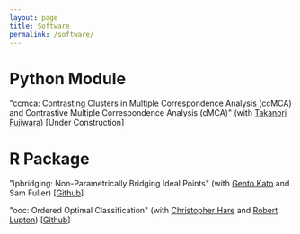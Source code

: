 ```yaml
---
layout: page
title: Software
permalink: /software/
---
```


Python Module
===

"ccmca: Contrasting Clusters in Multiple Correspondence Analysis (ccMCA) and Contrastive Multiple Correspondence Analysis (cMCA)" (with [Takanori Fujiwara](https://takanori-fujiwara.github.io/)) \[Under Construction\]

R Package
===

"ipbridging: Non-Parametrically Bridging Ideal Points" (with [Gento Kato](https://gentok.github.io/) and Sam Fuller) \[[Github](https://github.com/gentok/ipbridging)\]

"ooc: Ordered Optimal Classification" (with [Christopher Hare](https://www.christopherdhare.com/) and [Robert Lupton](https://www.robertnlupton.com/)) \[[Github](https://github.com/tzuliu/ooc)\]
